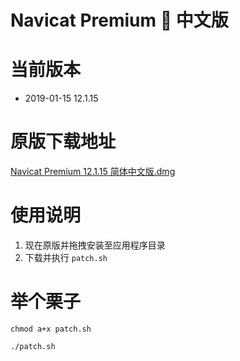 # Navicat Premium 🦀 中文版

# 当前版本

 * 2019-01-15 12.1.15

# 原版下载地址

[Navicat Premium 12.1.15 简体中文版.dmg](http://download3.navicat.com/download/navicat121_premium_cs.dmg)

# 使用说明

1. 现在原版并拖拽安装至应用程序目录
2. 下载并执行 `patch.sh`

# 举个栗子

```
chmod a+x patch.sh

./patch.sh
```


